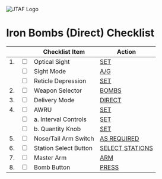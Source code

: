 ![JTAF Logo](../../../JTAF/img/Logo.png)

# **Iron Bombs (Direct) Checklist**

| | | Checklist Item | Action |
|-|-| ---------------| -------|
|1.|  <input type="checkbox">  | Optical Sight | [SET](../../systems/weapon_systems/lcoss.md#lead-computing-optical-sight-system-lcoss) |
|  |  <input type="checkbox">  | Sight Mode | [A/G](../../cockpit/pilot/dscg_controls.md#sight-mode-knob) |
|  |  <input type="checkbox">  | Reticle Depression | [SET](../../cockpit/pilot/dscg_controls.md#reticle-depression-knob) |
|2.|  <input type="checkbox">  | Weapon Selector | [BOMBS](../../cockpit/pilot/weapon_management.md#weapon-selector-knob) |
|3.|  <input type="checkbox">  | Delivery Mode | [DIRECT](../../cockpit/pilot/weapon_management.md#delivery-mode-knob) |
|4.|  <input type="checkbox">  | AWRU | [SET](../../cockpit/pilot/weapon_management.md#aircraft-weapons-release-unit) |
|  |  <input type="checkbox">  | a. Interval Controls | [SET](../../cockpit/pilot/weapon_management.md#interval-knob) |
|  |  <input type="checkbox">  | b. Quantity Knob | [SET](../../cockpit/pilot/weapon_management.md#quantity-knob) |
|5.|  <input type="checkbox">  | Nose/Tail Arm Switch | [AS REQUIRED](../../cockpit/pilot/weapon_management.md#nosetail-arming-switch) |
|6.|  <input type="checkbox">  | Station Select Button | [SELECT STATIONS](../../cockpit/pilot/weapon_management.md#station-select-buttons) |
|7.|  <input type="checkbox">  | Master Arm | [ARM](../../cockpit/pilot/weapon_management.md#master-arm-switch) |
|8.|  <input type="checkbox">  | Bomb Button | [PRESS](../../cockpit/pilot/stick_seat.md#trigger-and-bomb-button) |